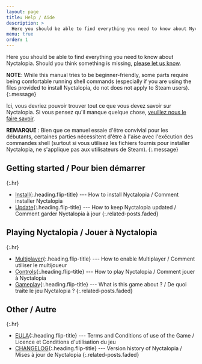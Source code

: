 ```yaml
---
layout: page
title: Help / Aide
description: >
  Here you should be able to find everything you need to know about Nyctalopia.
menu: true
order: 1
---
```


Here you should be able to find everything you need to know about Nyctalopia.
Should you think something is missing, [please let us know](mailto://support@nyctalopia.games).

**NOTE**: While this manual tries to be beginner-friendly, some parts require being comfortable running shell commands (especially if you are using the files provided to install Nyctalopia, do not does not apply to Steam users).
{:.message}

Ici, vous devriez pouvoir trouver tout ce que vous devez savoir sur Nyctalopia.
Si vous pensez qu'il manque quelque chose, [veuillez nous le faire savoir](mailto://support@nyctalopia.games).

**REMARQUE** : Bien que ce manuel essaie d'être convivial pour les débutants, certaines parties nécessitent d'être à l'aise avec l'exécution des commandes shell (surtout si vous utilisez les fichiers fournis pour installer Nyctalopia, ne s'applique pas aux utilisateurs de Steam).
{:.message}


## Getting started / Pour bien démarrer
{:.hr}

* [Install]{:.heading.flip-title} --- How to install Nyctalopia / Comment installer Nyctalopia
* [Update]{:.heading.flip-title} --- How to keep Nyctalopia updated / Comment garder Nyctalopia à jour
{:.related-posts.faded}

## Playing Nyctalopia / Jouer à Nyctalopia
{:.hr}

* [Multiplayer]{:.heading.flip-title} --- How to enable Multiplayer / Comment utiliser le multijoueur
* [Controls]{:.heading.flip-title} --- How to play Nyctalopia / Comment jouer à Nyctalopia
* [Gameplay]{:.heading.flip-title} --- What is this game about ? / De quoi traîte le jeu Nyctalopia ?
{:.related-posts.faded}

## Other / Autre
{:.hr}

* [EULA]{:.heading.flip-title} --- Terms and Conditions of use of the Game / Licence et Conditions d'utilisation du jeu
* [CHANGELOG]{:.heading.flip-title} --- Version history of Nyctalopia / Mises à jour de Nyctalopia
{:.related-posts.faded}

[install]: install.md
[update]: update.md
[multiplayer]: multiplayer.md
[controls]: controls.md
[gameplay]: gameplay.md
[EULA]: ../../eula.md
[CHANGELOG]: ../../changelog.md
